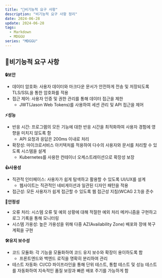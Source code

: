 ```yaml
---
title: "🔧비기능적 요구 사항"
description: "비기능적 요구 사항 정리"
date: 2024-06-28
update: 2024-06-28
tags:
  - Markdown
  - MDGGU
series: "MDGGU"
---
```


## 🔧비기능적 요구 사항

**🔒보안**

- 데이터 암호화: 사용자 데이터와 마크다운 문서가 안전하게 전송 및 저장되도록 TLS/SSL을 통한 암호화를 적용
- 접근 제어: 사용자 인증 및 권한 관리를 통해 데이터 접근을 제한
  - JWT(Jason Web Tokens)를 사용하여 세션 관리 및 API 접근을 제어

**⚡성능**

- 반응 시간: 프로그램의 모든 기능에 대한 반응 시간을 최적화하여 사용자 경험에 영향을 미치지 않도록 함
  - API 요청과 응답은 200ms 이내로 처리
- 확장성: 마이크로서비스 아키텍처를 적용하여 다수의 사용자와 문서를 처리할 수 있도록 시스템을 설계
  - Kubernetes를 사용한 컨테이너 오케스트레이션으로 확장성 보장

**👍사용성**

- 직관적 인터페이스: 사용자가 쉽게 탐색하고 활용할 수 있도록 UI/UX를 설계
  - 웹사이트는 직관적인 네비게이션과 일관된 디자인 패턴을 적용
- 접근성: 모든 사용자가 쉽게 접근할 수 있도록 웹 접근성 지침(WCAG 2.1)을 준수

**🔧안정성**

- 오류 처리: 시스템 오류 및 예외 상황에 대해 적절한 예외 처리 메커니즘을 구현하고 로그 기록을 통해 모니터링
- 시스템 가용성: 높은 가용성을 위해 다중 AZ(Availability Zone) 배포와 장애 복구 계획을 구현

**🛠️유지 보수성**

- 코드 모듈화: 각 기능을 모듈화하여 코드 유지 보수와 확장이 용이하도록 함
  - 프론트엔드와 백엔드 로직을 명확히 분리하여 관리
- 테스트 자동화: CI/CD 파이프라인을 통해 단위 테스트, 통합 테스트 및 성능 테스트를 자동화하여 지속적인 품질 보장과 빠른 배포 주기를 가능하게 함
